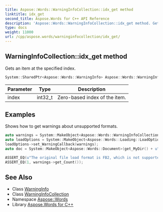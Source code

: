 ```yaml
---
title: Aspose::Words::WarningInfoCollection::idx_get method
linktitle: idx_get
second_title: Aspose.Words for C++ API Reference
description: 'Aspose::Words::WarningInfoCollection::idx_get method. Gets an item at the specified index in C++.'
type: docs
weight: 11000
url: /cpp/aspose.words/warninginfocollection/idx_get/
---
```

## WarningInfoCollection::idx_get method


Gets an item at the specified index.

```cpp
System::SharedPtr<Aspose::Words::WarningInfo> Aspose::Words::WarningInfoCollection::idx_get(int32_t index)
```


| Parameter | Type | Description |
| --- | --- | --- |
| index | int32_t | Zero-based index of the item. |

## Examples



Shows how to get warnings about unsupported formats. 
```cpp
auto warnings = System::MakeObject<Aspose::Words::WarningInfoCollection>();
auto loadOptions = System::MakeObject<Aspose::Words::Loading::LoadOptions>();
loadOptions->set_WarningCallback(warnings);
auto doc = System::MakeObject<Aspose::Words::Document>(get_MyDir() + u"FB2 document.fb2", loadOptions);

ASSERT_EQ(u"The original file load format is FB2, which is not supported by Aspose.Words. The file is loaded as an XML document.", warnings->idx_get(0)->get_Description());
ASSERT_EQ(1, warnings->get_Count());
```

## See Also

* Class [WarningInfo](../../warninginfo/)
* Class [WarningInfoCollection](../)
* Namespace [Aspose::Words](../../)
* Library [Aspose.Words for C++](../../../)
